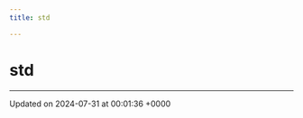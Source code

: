 ```yaml
---
title: std

---
```


# std








-------------------------------

Updated on 2024-07-31 at 00:01:36 +0000